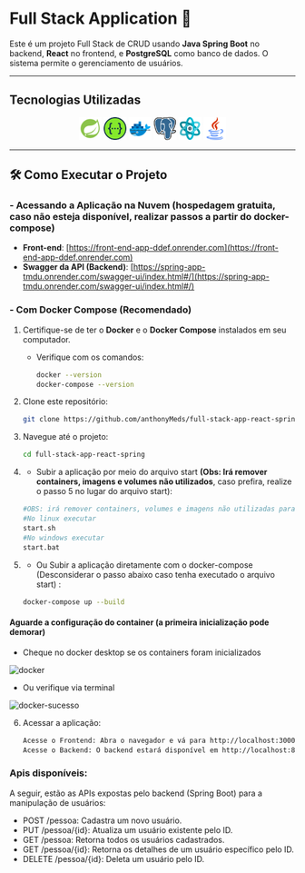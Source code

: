 # Full Stack Application 🚀

Este é um projeto Full Stack de CRUD usando **Java Spring Boot** no backend, **React** no frontend, e **PostgreSQL** como banco de dados. O sistema permite o gerenciamento de usuários.

---

## Tecnologias Utilizadas

<p align="center">
  <img src="documentacao/logosStacks/springLogo.png" alt="Spring Logo" width="40"/>
  <img src="documentacao/logosStacks/swaggerLogo.png" alt="Swagger" width="40"/>
  <img src="documentacao/logosStacks/dockerLogo.png" alt="Docker" width="40"/>
  <img src="documentacao/logosStacks/postgreLogo.png" alt="Postgresql" width="40"/>
  <img src="documentacao/logosStacks/reactLogo.png" alt="React" width="40"/>
  <img src="documentacao/logosStacks/javaLogo.png" alt="Java" width="40"/>
</p>

---

## 🛠️ Como Executar o Projeto

### - Acessando a Aplicação na Nuvem (hospedagem gratuita, caso não esteja disponível, realizar passos a partir do docker-compose)

- **Front-end**: [https://front-end-app-ddef.onrender.com](https://front-end-app-ddef.onrender.com)
- **Swagger da API (Backend)**: [https://spring-app-tmdu.onrender.com/swagger-ui/index.html#/](https://spring-app-tmdu.onrender.com/swagger-ui/index.html#/)


### - Com Docker Compose (Recomendado)
1. Certifique-se de ter o **Docker** e o **Docker Compose** instalados em seu computador.
   - Verifique com os comandos:
     ```bash
     docker --version
     docker-compose --version
     ```

2. Clone este repositório:
   ```bash
   git clone https://github.com/anthonyMeds/full-stack-app-react-spring.git

3. Navegue até o projeto:
    ```bash
    cd full-stack-app-react-spring

4. - Subir a aplicação por meio do arquivo start **(Obs: Irá remover containers, imagens e volumes não utilizados**, caso prefira, realize o passo 5 no lugar do arquivo start):
    ```bash
    #OBS: irá remover containers, volumes e imagens não utilizadas para evitar conflitos
    #No linux executar 
    start.sh
    #No windows executar 
    start.bat

5. - Ou Subir a aplicação diretamente com o docker-compose (Desconsiderar  o passo abaixo caso tenha executado o arquivo start) :
    ```bash
    docker-compose up --build

#### Aguarde a configuração do container (a primeira inicialização pode demorar)
- Cheque no docker desktop se os containers foram inicializados

![docker](./documentacao/docker-container.png)

- Ou verifique via terminal 

![docker-sucesso](./documentacao//docker-sucesso-teminal.png)


6. Acessar a aplicação:
    ```bash
    Acesse o Frontend: Abra o navegador e vá para http://localhost:3000
    Acesse o Backend: O backend estará disponível em http://localhost:8080


### Apis disponíveis: 

A seguir, estão as APIs expostas pelo backend (Spring Boot) para a manipulação de usuários:

- POST /pessoa: Cadastra um novo usuário.
- PUT /pessoa/{id}: Atualiza um usuário existente pelo ID.
- GET /pessoa: Retorna todos os usuários cadastrados.
- GET /pessoa/{id}: Retorna os detalhes de um usuário específico pelo ID.
- DELETE /pessoa/{id}: Deleta um usuário pelo ID.
   

